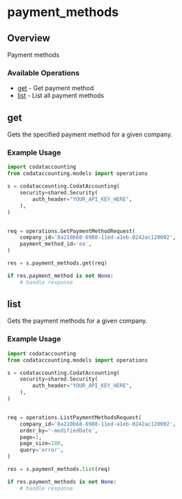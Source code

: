 # payment_methods

## Overview

Payment methods

### Available Operations

* [get](#get) - Get payment method
* [list](#list) - List all payment methods

## get

Gets the specified payment method for a given company.

### Example Usage

```python
import codataccounting
from codataccounting.models import operations

s = codataccounting.CodatAccounting(
    security=shared.Security(
        auth_header="YOUR_API_KEY_HERE",
    ),
)


req = operations.GetPaymentMethodRequest(
    company_id='8a210b68-6988-11ed-a1eb-0242ac120002',
    payment_method_id='ea',
)

res = s.payment_methods.get(req)

if res.payment_method is not None:
    # handle response
```

## list

Gets the payment methods for a given company.

### Example Usage

```python
import codataccounting
from codataccounting.models import operations

s = codataccounting.CodatAccounting(
    security=shared.Security(
        auth_header="YOUR_API_KEY_HERE",
    ),
)


req = operations.ListPaymentMethodsRequest(
    company_id='8a210b68-6988-11ed-a1eb-0242ac120002',
    order_by='-modifiedDate',
    page=1,
    page_size=100,
    query='error',
)

res = s.payment_methods.list(req)

if res.payment_methods is not None:
    # handle response
```
